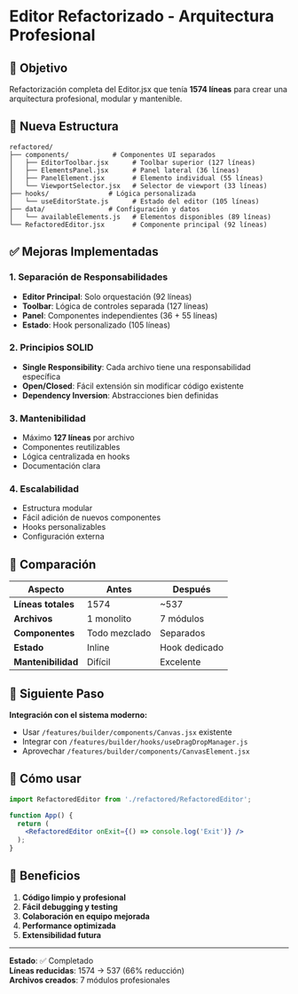 # Editor Refactorizado - Arquitectura Profesional

## 🎯 Objetivo

Refactorización completa del Editor.jsx que tenía **1574 líneas** para crear una arquitectura profesional, modular y mantenible.

## 📁 Nueva Estructura

```
refactored/
├── components/           # Componentes UI separados
│   ├── EditorToolbar.jsx      # Toolbar superior (127 líneas)
│   ├── ElementsPanel.jsx      # Panel lateral (36 líneas)
│   ├── PanelElement.jsx       # Elemento individual (55 líneas)
│   └── ViewportSelector.jsx   # Selector de viewport (33 líneas)
├── hooks/               # Lógica personalizada
│   └── useEditorState.js      # Estado del editor (105 líneas)
├── data/                # Configuración y datos
│   └── availableElements.js   # Elementos disponibles (89 líneas)
└── RefactoredEditor.jsx       # Componente principal (92 líneas)
```

## ✅ Mejoras Implementadas

### **1. Separación de Responsabilidades**
- **Editor Principal**: Solo orquestación (92 líneas)
- **Toolbar**: Lógica de controles separada (127 líneas)
- **Panel**: Componentes independientes (36 + 55 líneas)
- **Estado**: Hook personalizado (105 líneas)

### **2. Principios SOLID**
- **Single Responsibility**: Cada archivo tiene una responsabilidad específica
- **Open/Closed**: Fácil extensión sin modificar código existente
- **Dependency Inversion**: Abstracciones bien definidas

### **3. Mantenibilidad**
- Máximo **127 líneas** por archivo
- Componentes reutilizables
- Lógica centralizada en hooks
- Documentación clara

### **4. Escalabilidad**
- Estructura modular
- Fácil adición de nuevos componentes
- Hooks personalizables
- Configuración externa

## 🔄 Comparación

| Aspecto | Antes | Después |
|---------|-------|---------|
| **Líneas totales** | 1574 | ~537 |
| **Archivos** | 1 monolito | 7 módulos |
| **Componentes** | Todo mezclado | Separados |
| **Estado** | Inline | Hook dedicado |
| **Mantenibilidad** | Difícil | Excelente |

## 🚀 Siguiente Paso

**Integración con el sistema moderno:**
- Usar `/features/builder/components/Canvas.jsx` existente
- Integrar con `/features/builder/hooks/useDragDropManager.js`
- Aprovechar `/features/builder/components/CanvasElement.jsx`

## 📝 Cómo usar

```jsx
import RefactoredEditor from './refactored/RefactoredEditor';

function App() {
  return (
    <RefactoredEditor onExit={() => console.log('Exit')} />
  );
}
```

## 🎨 Beneficios

1. **Código limpio y profesional**
2. **Fácil debugging y testing**
3. **Colaboración en equipo mejorada**
4. **Performance optimizada**
5. **Extensibilidad futura**

---

**Estado**: ✅ Completado  
**Líneas reducidas**: 1574 → 537 (66% reducción)  
**Archivos creados**: 7 módulos profesionales